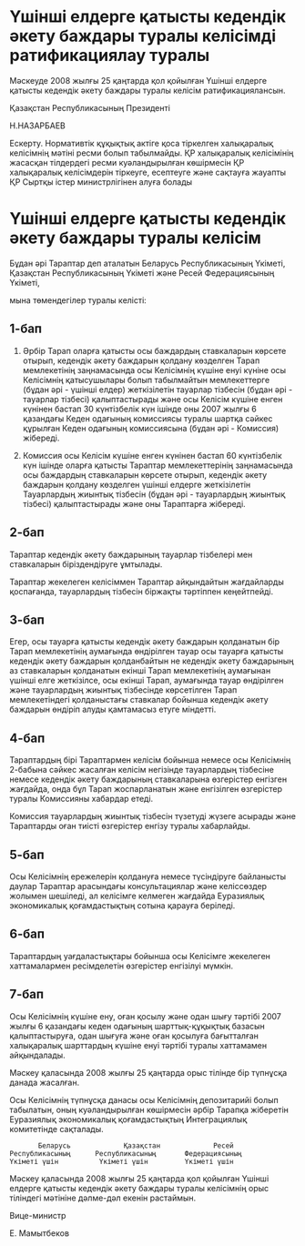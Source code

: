 # Үшінші елдерге қатысты кедендік әкету баждары туралы келісімді ратификациялау туралы

Мәскеуде 2008 жылғы 25 қаңтарда қол қойылған Үшінші елдерге қатысты кедендік әкету баждары туралы келісім ратификациялансын.

Қазақстан Республикасының Президенті

Н.НАЗАРБАЕВ

Ескерту. Нормативтік құқықтық актіге қоса тіркелген халықаралық келісімнің мәтіні ресми болып табылмайды. ҚР халықаралық келісімінің жасасқан тілдердегі ресми куәландырылған көшірмесін ҚР халықаралық келісімдерін тіркеуге, есептеуге және сақтауға жауапты ҚР Сыртқы істер министрлігінен алуға болады

# Үшінші елдерге қатысты кедендік әкету баждары туралы келісім

Бұдан әрі Тараптар деп аталатын Беларусь Республикасының Үкіметі, Қазақстан Республикасының Үкіметі және Ресей Федерациясының Үкіметі,

мына төмендегілер туралы келісті:

## 1-бап

1. Әрбір Тарап оларға қатысты осы баждардың ставкаларын көрсете отырып, кедендік әкету баждарын қолдану көзделген Тарап мемлекетінің заңнамасында осы Келісімнің күшіне енуі күніне осы Келісімнің қатысушылары болып табылмайтын мемлекеттерге (бұдан әрі - үшінші елдер) жеткізілетін тауарлар тізбесін (бұдан әрі - тауарлар тізбесі) қалыптастырады және осы Келісім күшіне енген күнінен бастап 30 күнтізбелік күн ішінде оны 2007 жылғы 6 қазандағы Кеден одағының комиссиясы туралы шартқа сәйкес құрылған Кеден одағының комиссиясына (бұдан әрі - Комиссия) жібереді.

2. Комиссия осы Келісім күшіне енген күнінен бастап 60 күнтізбелік күн ішінде оларға қатысты Тараптар мемлекеттерінің заңнамасында осы баждардың ставкаларын көрсете отырып, кедендік әкету баждарын қолдану көзделген үшінші елдерге жеткізілетін Тауарлардың жиынтық тізбесін (бұдан әрі - тауарлардың жиынтық тізбесі) қалыптастырады және оны Тараптарға жібереді.

## 2-бап

Тараптар кедендік әкету баждарының тауарлар тізбелері мен ставкаларын біріздендіруге ұмтылады.

Тараптар жекелеген келісіммен Тараптар айқындайтын жағдайларды қоспағанда, тауарлардың тізбесін біржақты тәртіппен кеңейтпейді.

## 3-бап

Егер, осы тауарға қатысты кедендік әкету баждарын қолданатын бір Тарап мемлекетінің аумағында өндірілген тауар осы тауарға қатысты кедендік әкету баждарын қолданбайтын не кедендік әкету баждарының аз ставкаларын қолданатын екінші Тарап мемлекетінің аумағынан үшінші елге жеткізілсе, осы екінші Тарап, аумағында тауар өндірілген және тауарлардың жиынтық тізбесінде көрсетілген Тарап мемлекетіндегі қолданыстағы ставкалар бойынша кедендік әкету баждарын өндіріп алуды қамтамасыз етуге міндетті.

## 4-бап

Тараптардың бірі Тараптармен келісім бойынша немесе осы Келісімнің 2-бабына сәйкес жасалған келісім негізінде тауарлардың тізбесіне немесе кедендік әкету баждарының ставкаларына өзгерістер енгізген жағдайда, онда бұл Тарап жоспарланатын және енгізілген өзгерістер туралы Комиссияны хабардар етеді.

Комиссия тауарлардың жиынтық тізбесін түзетуді жүзеге асырады және Тараптарды оған тиісті өзгерістер енгізу туралы хабарлайды.

## 5-бап

Осы Келісімнің ережелерін қолдануға немесе түсіндіруге байланысты даулар Тараптар арасындағы консультациялар және келіссөздер жолымен шешіледі, ал келісімге келмеген жағдайда Еуразиялық экономикалық қоғамдастықтың сотына қарауға беріледі.

## 6-бап

Тараптардың уағдаластықтары бойынша осы Келісімге жекелеген хаттамалармен ресімделетін өзгерістер енгізілуі мүмкін.

## 7-бап

Осы Келісімнің күшіне ену, оған қосылу және одан шығу тәртібі 2007 жылғы 6 қазандағы кеден одағының шарттық-құқықтық базасын қалыптастыруға, одан шығуға және оған қосылуға бағытталған халықаралық шарттардың күшіне енуі тәртібі туралы хаттамамен айқындалады.

Мәскеу қаласында 2008 жылғы 25 қаңтарда орыс тілінде бір түпнұсқа данада жасалған.

Осы Келісімнің түпнұсқа данасы осы Келісімнің депозитарийі болып табылатын, оның куәландырылған көшірмесін әрбір Тарапқа жіберетін Еуразиялық экономикалық қоғамдастықтың Интеграциялық комитетінде сақталады.

           Беларусь             Қазақстан             Ресей       Республикасының      Республикасының       Федерациясының        Үкіметі үшін          Үкіметі үшін         Үкіметі үшін

Мәскеу қаласында 2008 жылғы 25 қаңтарда қол қойылған Үшінші елдерге қатысты кедендік әкету баждары туралы келісімнің орыс тіліндегі мәтініне дәлме-дәл екенін растаймын.

Вице-министр

Е. Мамытбеков

